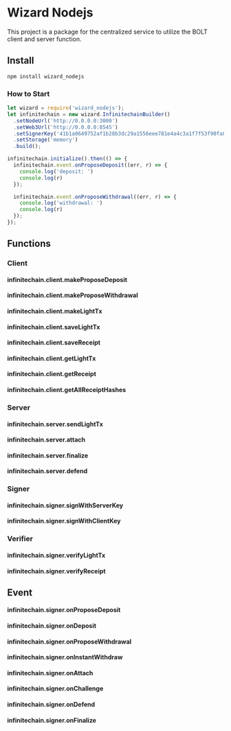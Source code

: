 # Wizard Nodejs

This project is a package for the centralized service to utilize the BOLT client and server function.

## Install
```
npm install wizard_nodejs
```

### How to Start
```javascript
let wizard = require('wizard_nodejs');
let infinitechain = new wizard.InfinitechainBuilder()
  .setNodeUrl('http://0.0.0.0:3000')
  .setWeb3Url('http://0.0.0.0:8545')
  .setSignerKey('41b1a0649752af1b28b3dc29a1556eee781e4a4c3a1f7f53f90fa834de098c4d')
  .setStorage('memory')
  .build();

infinitechain.initialize().then(() => {
  infinitechain.event.onProposeDeposit((err, r) => {
    console.log('deposit: ')
    console.log(r)
  });

  infinitechain.event.onProposeWithdrawal((err, r) => {
    console.log('withdrawal: ')
    console.log(r)
  });
});
```

## Functions
### Client
#### infinitechain.client.makeProposeDeposit
#### infinitechain.client.makeProposeWithdrawal
#### infinitechain.client.makeLightTx
#### infinitechain.client.saveLightTx
#### infinitechain.client.saveReceipt
#### infinitechain.client.getLightTx
#### infinitechain.client.getReceipt
#### infinitechain.client.getAllReceiptHashes

### Server
#### infinitechain.server.sendLightTx
#### infinitechain.server.attach
#### infinitechain.server.finalize
#### infinitechain.server.defend

### Signer
#### infinitechain.signer.signWithServerKey
#### infinitechain.signer.signWithClientKey

### Verifier
#### infinitechain.signer.verifyLightTx
#### infinitechain.signer.verifyReceipt

## Event
#### infinitechain.signer.onProposeDeposit
#### infinitechain.signer.onDeposit
#### infinitechain.signer.onProposeWithdrawal
#### infinitechain.signer.onInstantWithdraw
#### infinitechain.signer.onAttach
#### infinitechain.signer.onChallenge
#### infinitechain.signer.onDefend
#### infinitechain.signer.onFinalize
```
